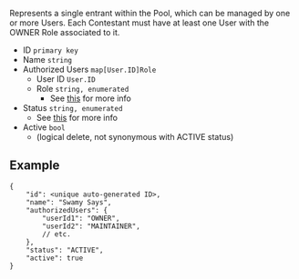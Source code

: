 Represents a single entrant within the Pool, which can be managed by one or more Users. Each Contestant must have at least one User with the OWNER Role associated to it.

- ID `primary key`
- Name `string`
- Authorized Users `map[User.ID]Role`
	- User ID `User.ID`
	- Role `string, enumerated`
		- See [this](obsidian://open?vault=Mulhall&file=Brainstorming%2FRoles%20%2B%20Functions.canvas) for more info
- Status `string, enumerated`
	- See [this](obsidian://open?vault=Mulhall&file=Brainstorming%2FContestant%20Statuses.canvas) for more info
- Active `bool`
	- (logical delete, not synonymous with ACTIVE status)

## Example
```
{
	"id": <unique auto-generated ID>,
	"name": "Swamy Says",
	"authorizedUsers": {
		"userId1": "OWNER",
		"userId2": "MAINTAINER",
		// etc.
	},
	"status": "ACTIVE",
	"active": true
}
```